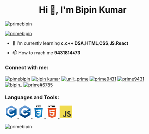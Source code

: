 <h1 align="center">Hi 👋, I'm Bipin Kumar</h1>
<p align="left"> <img src="https://komarev.com/ghpvc/?username=primebipin&label=Profile%20views&color=0e75b6&style=flat" alt="primebipin" /> </p>

<p align="left"> <a href="https://github.com/ryo-ma/github-profile-trophy"><img src="https://github-profile-trophy.vercel.app/?username=primebipin" alt="primebipin" /></a> </p>

- 🌱 I’m currently learning **c,c++,DSA,HTML,CSS,JS,React**

- 📫 How to reach me **9431814473**

<h3 align="left">Connect with me:</h3>
<p align="left">
<a href="https://twitter.com/pimebipin" target="blank"><img align="center" src="https://raw.githubusercontent.com/rahuldkjain/github-profile-readme-generator/master/src/images/icons/Social/twitter.svg" alt="pimebipin" height="30" width="40" /></a>
<a href="https://linkedin.com/in/bipin kumar" target="blank"><img align="center" src="https://raw.githubusercontent.com/rahuldkjain/github-profile-readme-generator/master/src/images/icons/Social/linked-in-alt.svg" alt="bipin kumar" height="30" width="40" /></a>
<a href="https://instagram.com/unlit_prime" target="blank"><img align="center" src="https://raw.githubusercontent.com/rahuldkjain/github-profile-readme-generator/master/src/images/icons/Social/instagram.svg" alt="unlit_prime" height="30" width="40" /></a>
<a href="https://www.codechef.com/users/prime9431" target="blank"><img align="center" src="https://cdn.jsdelivr.net/npm/simple-icons@3.1.0/icons/codechef.svg" alt="prime9431" height="30" width="40" /></a>
<a href="https://codeforces.com/profile/prime9431" target="blank"><img align="center" src="https://raw.githubusercontent.com/rahuldkjain/github-profile-readme-generator/master/src/images/icons/Social/codeforces.svg" alt="prime9431" height="30" width="40" /></a>
<a href="https://www.leetcode.com/bipin_" target="blank"><img align="center" src="https://raw.githubusercontent.com/rahuldkjain/github-profile-readme-generator/master/src/images/icons/Social/leet-code.svg" alt="bipin_" height="30" width="40" /></a>
<a href="https://discord.gg/prime#6785" target="blank"><img align="center" src="https://raw.githubusercontent.com/rahuldkjain/github-profile-readme-generator/master/src/images/icons/Social/discord.svg" alt="prime#6785" height="30" width="40" /></a>
</p>

<h3 align="left">Languages and Tools:</h3>
<p align="left"> <a href="https://www.cprogramming.com/" target="_blank" rel="noreferrer"> <img src="https://raw.githubusercontent.com/devicons/devicon/master/icons/c/c-original.svg" alt="c" width="40" height="40"/> </a> <a href="https://www.w3schools.com/cpp/" target="_blank" rel="noreferrer"> <img src="https://raw.githubusercontent.com/devicons/devicon/master/icons/cplusplus/cplusplus-original.svg" alt="cplusplus" width="40" height="40"/> </a> <a href="https://www.w3schools.com/css/" target="_blank" rel="noreferrer"> <img src="https://raw.githubusercontent.com/devicons/devicon/master/icons/css3/css3-original-wordmark.svg" alt="css3" width="40" height="40"/> </a> <a href="https://www.w3.org/html/" target="_blank" rel="noreferrer"> <img src="https://raw.githubusercontent.com/devicons/devicon/master/icons/html5/html5-original-wordmark.svg" alt="html5" width="40" height="40"/> </a> <a href="https://developer.mozilla.org/en-US/docs/Web/JavaScript" target="_blank" rel="noreferrer"> <img src="https://raw.githubusercontent.com/devicons/devicon/master/icons/javascript/javascript-original.svg" alt="javascript" width="40" height="40"/> </a> </p>

<p><img align="center" src="https://github-readme-stats.vercel.app/api/top-langs?username=primebipin&show_icons=true&locale=en&layout=compact" alt="primebipin" /></p>
